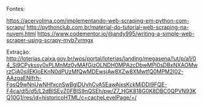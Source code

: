 Fontes:

https://acervolima.com/implementando-web-scraping-em-python-com-scrapy/
http://pythonclub.com.br/material-do-tutorial-web-scraping-na-nuvem.html
https://www.codementor.io/@andy995/writing-a-simple-web-scraper-using-scrapy-myb7vrmgx

Extração:
http://loterias.caixa.gov.br/wps/portal/loterias/landing/megasena/!ut/p/a1/04_Sj9CPykssy0xPLMnMz0vMAfGjzOLNDH0MPAzcDbwMPI0sDBxNXAOMwrzCjA0sjIEKIoEKnN0dPUzMfQwMDEwsjAw8XZw8XMwtfQ0MPM2I02-AAzgaENIfrh-FqsQ9wNnUwNHfxcnSwBgIDUyhCvA5EawAjxsKckMjDDI9FQE-F4ca/dl5/d5/L2dBISEvZ0FBIS9nQSEh/pw/Z7_HGK818G0K8DBC0QPVN93KQ10G1/res/id=historicoHTML/c=cacheLevelPage/=/